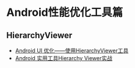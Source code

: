 Android性能优化工具篇
===================
HierarchyViewer
------------
* [Android UI 优化——使用HierarchyViewer工具](http://blog.csdn.net/xyz_lmn/article/details/14222975)
* [Android 实用工具Hierarchy Viewer实战](http://tech.it168.com/a2011/0802/1226/000001226690.shtml)